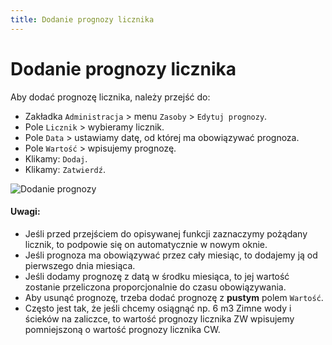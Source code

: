 ```yaml
---
title: Dodanie prognozy licznika
---
```


# Dodanie prognozy licznika

Aby dodać prognozę licznika, należy przejść do:

- Zakładka `Administracja` > menu `Zasoby` > `Edytuj prognozy`.
- Pole `Licznik` > wybieramy licznik.
- Pole `Data` > ustawiamy datę, od której ma obowiązywać prognoza.
- Pole `Wartość` > wpisujemy prognozę.
- Klikamy: `Dodaj`.
- Klikamy: `Zatwierdź`.

![Dodanie prognozy](dodanieprognozy.gif)

#### Uwagi:

- Jeśli przed przejściem do opisywanej funkcji zaznaczymy pożądany licznik, to podpowie się on automatycznie w nowym oknie.
- Jeśli prognoza ma obowiązywać przez cały miesiąc, to dodajemy ją od pierwszego dnia miesiąca.
- Jeśli dodamy prognozę z datą w środku miesiąca, to jej wartość zostanie przeliczona proporcjonalnie do czasu obowiązywania.
- Aby usunąć prognozę, trzeba dodać prognozę z **pustym** polem `Wartość`.
- Często jest tak, że jeśli chcemy osiągnąć np. 6 m3 Zimne wody i ścieków na zaliczce, to wartość prognozy licznika ZW wpisujemy pomniejszoną o wartość prognozy licznika CW.